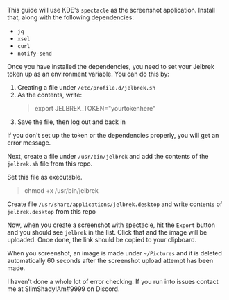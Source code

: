 This guide will use KDE's `spectacle` as the screenshot application. Install that, along with the following dependencies:

-   `jq`
-   `xsel`
-   `curl`
-   `notify-send`

Once you have installed the dependencies, you need to set your Jelbrek token up as an environment variable. You can do this by:

1. Creating a file under `/etc/profile.d/jelbrek.sh`
2. As the contents, write:
    > export JELBREK_TOKEN="yourtokenhere"
3. Save the file, then log out and back in

If you don't set up the token or the dependencies properly, you will get an error message.

Next, create a file under `/usr/bin/jelbrek` and add the contents of the `jelbrek.sh` file from this repo.

Set this file as executable.

> chmod +x /usr/bin/jelbrek

Create file `/usr/share/applications/jelbrek.desktop` and write contents of `jelbrek.desktop` from this repo

Now, when you create a screenshot with spectacle, hit the `Export` button and you should see `jelbrek` in the list. Click that and the image will be uploaded. Once done, the link should be copied to your clipboard.

When you screenshot, an image is made under `~/Pictures` and it is deleted automatically 60 seconds after the screenshot upload attempt has been made.

I haven't done a whole lot of error checking. If you run into issues contact me at SlimShadyIAm#9999 on Discord.
